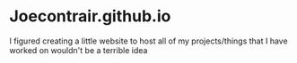 # Joecontrair.github.io
I figured creating a little website to host all of my projects/things that I have worked on wouldn't be a terrible idea
